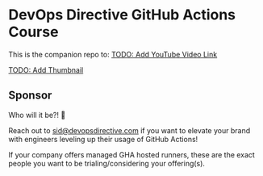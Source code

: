 # DevOps Directive GitHub Actions Course

This is the companion repo to: [TODO: Add YouTube Video Link]()

[TODO: Add Thumbnail]()

## Sponsor

Who will it be?! 👀

Reach out to sid@devopsdirective.com if you want to elevate your brand with engineers leveling up their usage of GitHub Actions!

If your company offers managed GHA hosted runners, these are the exact people you want to be trialing/considering your offering(s).
